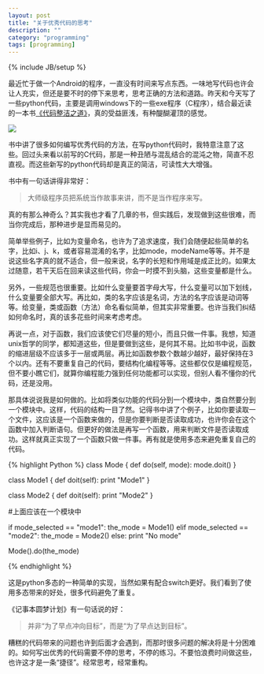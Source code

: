 ```yaml
---
layout: post
title: "关于优秀代码的思考"
description: ""
category: "programming"
tags: [programming]
---
```

{% include JB/setup %}

最近忙于做一个Android的程序，一直没有时间来写点东西。一味地写代码也许会让人充实，但还是要不时的停下来思考，思考正确的方法和道路。昨天和今天写了一些python代码，主要是调用windows下的一些exe程序（C程序），结合最近读的一本书[《代码整洁之道》](http://book.douban.com/subject/4199741/)，真的受益匪浅，有种醍醐灌顶的感觉。

 <p><img src="/images/blogImgs/cleancode.png"></p>

书中讲了很多如何编写优秀代码的方法，在写python代码时，我特意注意了这些。回过头来看以前写的C代码，那是一种丑陋与混乱结合的混沌之物，简直不忍直视。而这些新写的python代码却是真正的简洁，可读性大大增强。

书中有一句话讲得非常好：

> 大师级程序员把系统当作故事来讲，而不是当作程序来写。

真的有那么神奇么？其实我也才看了几章的书，但实践后，发现做到这些很难，而当你完成后，那种进步是显而易见的。

简单举些例子，比如为变量命名，也许为了追求速度，我们会随便起些简单的名字，比如i、j、k，或者容易混淆的名字，比如mode，modeName等等。并不是说这些名字真的就不适合，但一般来说，名字的长短和作用域是成正比的。如果太过随意，若干天后在回来读这些代码，你会一时摸不到头脑，这些变量都是什么。

另外，一些规范也很重要。比如什么变量要首字母大写，什么变量可以加下划线，什么变量要全部大写。再比如，类的名字应该是名词，方法的名字应该是动词等等。给变量，类或函数（方法）命名看似简单，但其实非常重要。也许当我们纠结如何命名时，真的该多花些时间来考虑考虑。

再说一点，对于函数，我们应该使它们尽量的短小，而且只做一件事。我想，知道unix哲学的同学，都知道这些，但是要做到这些，是何其不易。比如书中说，函数的缩进层级不应该多于一层或两层。再比如函数参数个数越少越好，最好保持在3个以内。还有不要重复自己的代码，要结构化编程等等。这些都仅仅是编程规范，但不要小瞧它们，就算你编程能力强到任何功能都可以实现，但别人看不懂你的代码，还是没用。

那具体说说我是如何做的。比如将类似功能的代码分到一个模块中，类自然要分到一个模块中。这样，代码的结构一目了然。记得书中讲了个例子，比如你要读取一个文件，这应该是一个函数来做的，但是你要判断是否读取成功，也许你会在这个函数中加入判断语句。但更好的做法是再写一个函数，用来判断文件是否读取成功。这样就真正实现了一个函数只做一件事。再有就是使用多态来避免重复自己的代码。

{% highlight Python %}
class Mode {
	def do(self, mode):
		mode.doit()
}

class Mode1 {
	def doit(self):
		print "Mode1"
}

class Mode2 {
	def doit(self):
		print "Mode2"
}

#上面应该在一个模块中

if mode_selected == "mode1":
	the_mode = Mode1()
elif mode_selected == "mode2":
	the_mode = Mode2()
else:
	print "No mode"

Mode().do(the_mode)

{% endhighlight %}

这是python多态的一种简单的实现，当然如果有配合switch更好。我们看到了使用多态带来的好处，很多代码避免了重复。

《记事本圆梦计划》有一句话说的好：

> 并非“为了早点冲向目标”，而是“为了早点达到目标”。

糟糕的代码带来的问题也许到后面才会遇到，而那时很多问题的解决将是十分困难的。如何写出优秀的代码需要不停的思考，不停的练习。不要怕浪费时间做这些，也许这才是一条“捷径”。经常思考，经常重构。